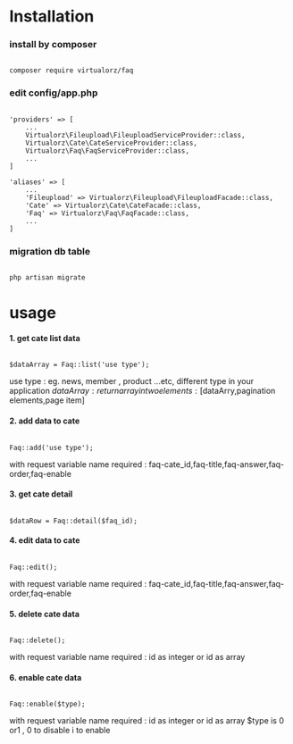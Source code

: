# Installation #

### install by composer ###
<pre><code>
composer require virtualorz/faq
</code></pre>

### edit config/app.php ###
<pre><code>
'providers' => [
    ...
    Virtualorz\Fileupload\FileuploadServiceProvider::class,
    Virtualorz\Cate\CateServiceProvider::class,
    Virtualorz\Faq\FaqServiceProvider::class,
    ...
]

'aliases' => [
    ...
    'Fileupload' => Virtualorz\Fileupload\FileuploadFacade::class,
    'Cate' => Virtualorz\Cate\CateFacade::class,
    'Faq' => Virtualorz\Faq\FaqFacade::class,
    ...
]
</code></pre>

### migration db table ###
<pre><code>
php artisan migrate
</code></pre>

# usage #
#### 1. get cate list data ####
<pre><code>
$dataArray = Faq::list('use type');
</code></pre>
use type : eg. news, member , product ...etc, different type in your application
$dataArray : return array in two elements : [$dataArry,pagination elements,page item]

#### 2. add data to cate ####
<pre><code>
Faq::add('use type');
</code></pre>
with request variable name required : faq-cate_id,faq-title,faq-answer,faq-order,faq-enable

#### 3. get cate detail ####
<pre><code>
$dataRow = Faq::detail($faq_id);
</code></pre>

#### 4. edit data to cate ####
<pre><code>
Faq::edit();
</code></pre>
with request variable name required : faq-cate_id,faq-title,faq-answer,faq-order,faq-enable

#### 5. delete cate data ####
<pre><code>
Faq::delete();
</code></pre>
with request variable name required : id as integer or id as array

#### 6. enable cate data ####
<pre><code>
Faq::enable($type);
</code></pre>
with request variable name required : id as integer or id as array
$type is 0 or1 , 0 to disable i to enable




